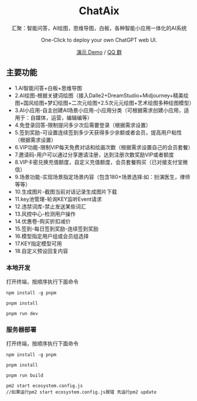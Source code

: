 <div align="center">
<h1 align="center">ChatAix</h1>

汇聚：智能问答，AI绘图，思维导图，白板，各种智能小应用一体化的AI系统

One-Click to deploy your own ChatGPT web UI.

[演示 Demo](https://www.chataix.top/) / [QQ 群]([https://user-images.githubusercontent.com/16968934/228190818-7dd00845-e9b9-4363-97e5-44c507ac76da.jpeg](https://qm.qq.com/cgi-bin/qm/qr?k=E_3LC3S6hW_ZjtnuYjAqULiKd_bXlO4q)) 

</div>

## 主要功能

- 1.AI智能问答+白板+思维导图
- 2.AI绘图-根据关键词绘图（接入Dalle2+DreamStudio+Midjourney+精美绘图+国风绘图+梦幻绘图+二次元绘图+2.5次元元绘图+艺术绘图多种绘图模型）
- 3.AI小应用-自主创建AI场景小应用-小应用分类（可根据需求创建小应用，适用于：自媒体，运营，编辑编等）
- 4.免登录回答-限制提问多少次后需要登录（根据需求设置）
- 5.签到奖励-可设置连续签到多少天获得多少余额或者会员，提高用户粘性（根据需求设置）
- 6.VIP功能-限制VIP每天免费对话和绘画次数（根据需求设置自己的会员套餐）
- 7.邀请码-用户可以通过分享邀请注册，达到注册次数奖励VIP或者额度
- 8.VIP卡密兑换充值额度，自定义充值额度，会员套餐购买（已对接支付宝微信）
- 9.场景功能-实现场景指定场景内容（包含180+场景选择:如：扮演医生，律师等等）
- 10.生成图片-截图当前对话记录生成图片下载
- 11.key池管理-轮询KEY监听Event请求
- 12.违禁词库-禁止发送某些词汇
- 13.风控中心-检测用户操作
- 14.优惠卷-购买折扣减价
- 15.签到-每日签到奖励-连续签到奖励
- 16.模型指定用户组或会员组选择
- 17.KEY指定模型可用
- 18.自定义预设回复内容


### 本地开发
打开终端，按顺序执行下面命令
```
npm install -g pnpm
```
```
pnpm install
```
```
pnpm run dev
```

### 服务器部署 
打开终端，按顺序执行下面命令
```
npm install -g pnpm
```
```
pnpm install
```
```
pnpm run build
```
```
pm2 start ecosystem.config.js
//如果运行pm2 start ecosystem.config.js报错 先运行pm2 update
```


